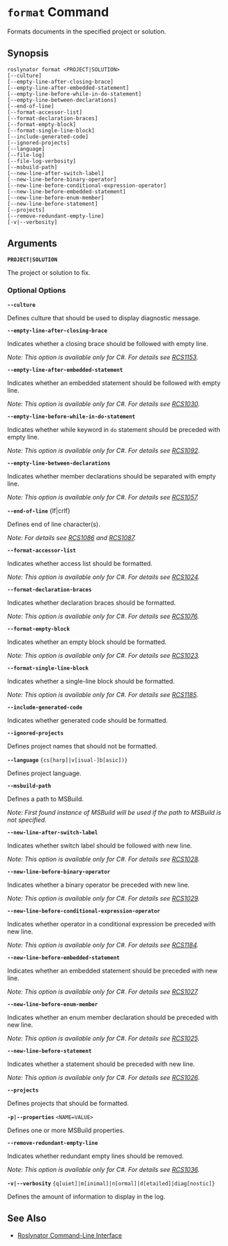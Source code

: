 
# `format` Command

Formats documents in the specified project or solution.

## Synopsis

```
roslynator format <PROJECT|SOLUTION>
[--culture]
[--empty-line-after-closing-brace]
[--empty-line-after-embedded-statement]
[--empty-line-before-while-in-do-statement]
[--empty-line-between-declarations]
[--end-of-line]
[--format-accessor-list]
[--format-declaration-braces]
[--format-empty-block]
[--format-single-line-block]
[--include-generated-code]
[--ignored-projects]
[--language]
[--file-log]
[--file-log-verbosity]
[--msbuild-path]
[--new-line-after-switch-label]
[--new-line-before-binary-operator]
[--new-line-before-conditional-expression-operator]
[--new-line-before-embedded-statement]
[--new-line-before-enum-member]
[--new-line-before-statement]
[--projects]
[--remove-redundant-empty-line]
[-v|--verbosity]
```

## Arguments

**`PROJECT|SOLUTION`**

The project or solution to fix.

### Optional Options

**`--culture`**

Defines culture that should be used to display diagnostic message.

**`--empty-line-after-closing-brace`**

Indicates whether a closing brace should be followed with empty line.

*Note: This option is available only for C#. For details see [RCS1153](https://github.com/JosefPihrt/Roslynator/blob/master/docs/analyzers/RCS1153.md).*

**`--empty-line-after-embedded-statement`**

Indicates whether an embedded statement should be followed with empty line.

*Note: This option is available only for C#. For details see [RCS1030](https://github.com/JosefPihrt/Roslynator/blob/master/docs/analyzers/RCS1030.md).*

**`--empty-line-before-while-in-do-statement`**

Indicates whether while keyword in `do` statement should be preceded with empty line.

*Note: This option is available only for C#. For details see [RCS1092](https://github.com/JosefPihrt/Roslynator/blob/master/docs/analyzers/RCS1092.md).*

**`--empty-line-between-declarations`**

Indicates whether member declarations should be separated with empty line.

*Note: This option is available only for C#. For details see [RCS1057](https://github.com/JosefPihrt/Roslynator/blob/master/docs/analyzers/RCS1057.md).*

**`--end-of-line`** {lf|crlf}

Defines end of line character(s).

*Note: For details see [RCS1086](https://github.com/JosefPihrt/Roslynator/blob/master/docs/analyzers/RCS1086.md) and [RCS1087](https://github.com/JosefPihrt/Roslynator/blob/master/docs/analyzers/RCS1087.md).*

**`--format-accessor-list`**

Indicates whether access list should be formatted.

*Note: This option is available only for C#. For details see [RCS1024](https://github.com/JosefPihrt/Roslynator/blob/master/docs/analyzers/RCS1024.md).*

**`--format-declaration-braces`**

Indicates whether declaration braces should be formatted.

*Note: This option is available only for C#. For details see [RCS1076](https://github.com/JosefPihrt/Roslynator/blob/master/docs/analyzers/RCS1076.md).*

**`--format-empty-block`**

Indicates whether an empty block should be formatted.

*Note: This option is available only for C#. For details see [RCS1023](https://github.com/JosefPihrt/Roslynator/blob/master/docs/analyzers/RCS1023.md).*

**`--format-single-line-block`**

Indicates whether a single-line block should be formatted.

*Note: This option is available only for C#. For details see [RCS1185](https://github.com/JosefPihrt/Roslynator/blob/master/docs/analyzers/RCS1185.md).*

**`--include-generated-code`**

Indicates whether generated code should be formatted.

**`--ignored-projects`**

Defines project names that should not be formatted.

**`--language`** `{cs[harp]|v[isual-]b[asic])}`

Defines project language.

**`--msbuild-path`**

Defines a path to MSBuild.

*Note: First found instance of MSBuild will be used if the path to MSBuild is not specified.*

**`--new-line-after-switch-label`**

Indicates whether switch label should be followed with new line.

*Note: This option is available only for C#. For details see [RCS1028](https://github.com/JosefPihrt/Roslynator/blob/master/docs/analyzers/RCS1028.md).*

**`--new-line-before-binary-operator`**

Indicates whether a binary operator be preceded with new line.

*Note: This option is available only for C#. For details see [RCS1029](https://github.com/JosefPihrt/Roslynator/blob/master/docs/analyzers/RCS1029.md).*

**`--new-line-before-conditional-expression-operator`**

Indicates whether operator in a conditional expression be preceded with new line.

*Note: This option is available only for C#. For details see [RCS1184](https://github.com/JosefPihrt/Roslynator/blob/master/docs/analyzers/RCS1184.md).*

**`--new-line-before-embedded-statement`**

Indicates whether an embedded statement should be preceded with new line.

*Note: This option is available only for C#. For details see [RCS1027](https://github.com/JosefPihrt/Roslynator/blob/master/docs/analyzers/RCS1027.md).*

**`--new-line-before-enum-member`**

Indicates whether an enum member declaration should be preceded with new line.

*Note: This option is available only for C#. For details see [RCS1025](https://github.com/JosefPihrt/Roslynator/blob/master/docs/analyzers/RCS1025.md).*

**`--new-line-before-statement`**

Indicates whether a statement should be preceded with new line.

*Note: This option is available only for C#. For details see [RCS1026](https://github.com/JosefPihrt/Roslynator/blob/master/docs/analyzers/RCS1026.md).*

**`--projects`**

Defines projects that should be formatted.

**`-p|--properties`** `<NAME=VALUE>`

Defines one or more MSBuild properties.

**`--remove-redundant-empty-line`**

Indicates whether redundant empty lines should be removed.

*Note: This option is available only for C#. For details see [RCS1036](https://github.com/JosefPihrt/Roslynator/blob/master/docs/analyzers/RCS1036.md).*

**`-v|--verbosity`** `{q[uiet]|m[inimal]|n[ormal]|d[etailed]|diag[nostic]}`

Defines the amount of information to display in the log.

## See Also

* [Roslynator Command-Line Interface](README.md)
